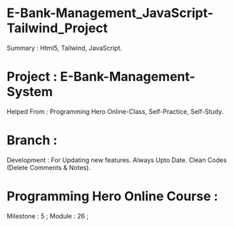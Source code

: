 # E-Bank-Management_JavaScript-Tailwind_Project 
Summary : Html5, Tailwind, JavaScript. 


# Project : E-Bank-Management-System 


Helped From : Programming Hero Online-Class, Self-Practice, Self-Study. 


# Branch : 
Development : For Updating new features. Always Upto Date. Clean Codes (Delete Comments & Notes). 


# Programming Hero Online Course : 
Milestone : 5 ; 
Module : 26 ; 
